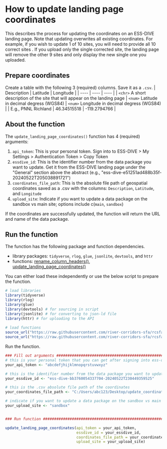 # How to update landing page coordinates
This describes the process for updating the coordinates on an ESS-DIVE landing page. Note that updating overwrites all existing coordinates. For example, if you wish to update 1 of 10 sites, you will need to provide all 10 correct sites . If you upload only the single corrected site, the landing page will remove the other 9 sites and only display the new single one you uploaded. 
## Prepare coordinates
Create a table with the following 3 (required) columns. Save it as a `.csv`.
| Description | Latitude | Longitude |
| ---- | ---- | ---- |
| `<chr>` A short description of the site that will appear on the landing page | `<num>` Latitude in decimal degress (WGS84) | `<num>` Longitude in decimal degress (WGS84) |
| E.g., PNNL Richland | 46.34515518 | -119.2794766 |
## About the function
The `update_landing_page_coordinates()` function has 4 (required) arguments:
1. `api_token`: This is your personal token. Sign into to ESS-DIVE > My Settings > Authentication Token > Copy Token
2. `essdive_id`: This is the identifier number from the data package you want to update. Get it from the ESS-DIVE landing page under the "General" section above the abstract (e.g., "ess-dive-e51251ad488b35f-20240522T205038891721")
3. `coordinates_file_path`: This is the absolute file path of geospatial coordinates saved as a .csv with the columns: `Description`, `Latitude`, and `Longitude`
4. `upload_site`: Indicate if you want to update a data package on the sandbox vs main site; options include c(`main`, `sandbox`)

If the coordinates are successfully updated, the function will return the URL and name of the data package. 
## Run the function
The function has the following package and function dependencies. 
- library packages: `tidyverse`, `rlog`, `glue`, `jsonlite`, `devtools`, and `httr`
- functions: [rename_column_headers()](https://github.com/river-corridors-sfa/rcsfa-data_processing_for_publication/blob/main/Data_Transformation/functions/rename_column_headers.R), [update_landing_page_coordinates()](https://github.com/river-corridors-sfa/rcsfa-data_processing_for_publication/blob/main/Data_Package_ESS-DIVE/update_ESS-DIVE_landing_page/update_landing_page_coordinates.R)

You can either load these independently or use the below script to prepare the function. 
``` R
# load libraries
library(tidyverse)
library(rlog)
library(glue)
library(devtools) # for sourcing in script
library(jsonlite) # for converting to json-ld file
library(httr) # for uploading to the API
  
# load functions
source_url("https://raw.githubusercontent.com/river-corridors-sfa/rcsfa-data_processing_for_publication/refs/heads/main/Data_Transformation/functions/rename_column_headers.R")
source_url("https://raw.githubusercontent.com/river-corridors-sfa/rcsfa-data_processing_for_publication/refs/heads/main/Data_Package_ESS-DIVE/update_ESS-DIVE_landing_page/update_landing_page_coordinates.R")
```

Run the function. 
``` R
### Fill out arguments #########################################################
# this is your personal token that you can get after signing into ess-dive
your_api_token <- "abcdefjhijklmnopqrstuvwxyz"

# this is the identifier number from the data package you want to update - you can get it from the ess-dive landing page
your_essdive_id <- "ess-dive-bb3760054337704-20240522T230449359525"

# this is the .csv absolute file path of the coordinates
your_coordinates_file_path <- "C:/Users/abc123/Desktop/update_coordinates.csv"

# indicate if you want to update a data package on the sandbox vs main site - options include c("main", "sandbox")
your_upload_site <- "sandbox" 


### Run function ###############################################################

update_landing_page_coordinates(api_token = your_api_token,
                                essdive_id = your_essdive_id,
                                coordinates_file_path = your_coordinates_file_path,
                                upload_site = your_upload_site)
``` 
